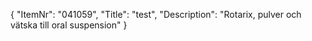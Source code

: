 {
  "ItemNr": "041059",
  "Title": "test",
  "Description": "Rotarix, pulver och vätska till oral suspension"
}